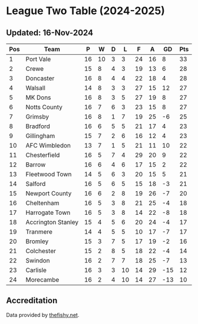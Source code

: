 # League Two Table (2024-2025)
## Updated: 16-Nov-2024

| Pos | Team | P | W | D | L | F | A | GD | Pts |
| --- | --- | --- | --- | --- | --- | --- | --- | --- | --- |
| 1 | Port Vale | 16 | 10 | 3 | 3 | 24 | 16 | 8 | 33 |
| 2 | Crewe | 15 | 8 | 4 | 3 | 19 | 13 | 6 | 28 |
| 3 | Doncaster | 16 | 8 | 4 | 4 | 22 | 18 | 4 | 28 |
| 4 | Walsall | 14 | 8 | 3 | 3 | 27 | 15 | 12 | 27 |
| 5 | MK Dons | 16 | 8 | 3 | 5 | 27 | 19 | 8 | 27 |
| 6 | Notts County | 16 | 7 | 6 | 3 | 23 | 15 | 8 | 27 |
| 7 | Grimsby | 16 | 8 | 1 | 7 | 19 | 25 | -6 | 25 |
| 8 | Bradford | 16 | 6 | 5 | 5 | 21 | 17 | 4 | 23 |
| 9 | Gillingham | 15 | 7 | 2 | 6 | 16 | 12 | 4 | 23 |
| 10 | AFC Wimbledon | 13 | 7 | 1 | 5 | 21 | 11 | 10 | 22 |
| 11 | Chesterfield | 16 | 5 | 7 | 4 | 29 | 20 | 9 | 22 |
| 12 | Barrow | 16 | 6 | 4 | 6 | 17 | 15 | 2 | 22 |
| 13 | Fleetwood Town | 14 | 5 | 6 | 3 | 20 | 15 | 5 | 21 |
| 14 | Salford | 16 | 5 | 6 | 5 | 15 | 18 | -3 | 21 |
| 15 | Newport County | 16 | 6 | 2 | 8 | 19 | 26 | -7 | 20 |
| 16 | Cheltenham | 16 | 5 | 3 | 8 | 21 | 25 | -4 | 18 |
| 17 | Harrogate Town | 16 | 5 | 3 | 8 | 14 | 22 | -8 | 18 |
| 18 | Accrington Stanley | 15 | 4 | 5 | 6 | 20 | 24 | -4 | 17 |
| 19 | Tranmere | 14 | 4 | 5 | 5 | 10 | 17 | -7 | 17 |
| 20 | Bromley | 15 | 3 | 7 | 5 | 17 | 19 | -2 | 16 |
| 21 | Colchester | 15 | 2 | 8 | 5 | 18 | 22 | -4 | 14 |
| 22 | Swindon | 16 | 2 | 7 | 7 | 18 | 25 | -7 | 13 |
| 23 | Carlisle | 16 | 3 | 3 | 10 | 14 | 29 | -15 | 12 |
| 24 | Morecambe | 16 | 2 | 4 | 10 | 14 | 27 | -13 | 10 |

## Accreditation 

Data provided by [thefishy.net](https://www.thefishy.net/).